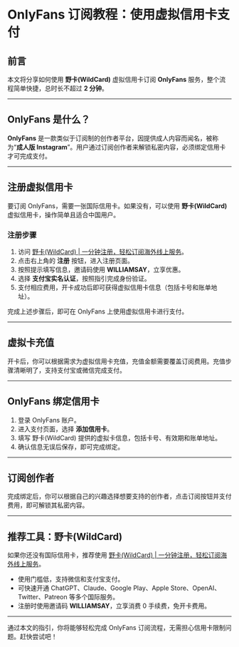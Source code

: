 # OnlyFans 订阅教程：使用虚拟信用卡支付

## 前言

本文将分享如何使用 **野卡(WildCard)** 虚拟信用卡订阅 **OnlyFans** 服务，整个流程简单快捷，总时长不超过 **2 分钟**。

---

## OnlyFans 是什么？

**OnlyFans** 是一款类似于订阅制的创作者平台，因提供成人内容而闻名，被称为“**成人版 Instagram**”。用户通过订阅创作者来解锁私密内容，必须绑定信用卡才可完成支付。

---

## 注册虚拟信用卡

要订阅 OnlyFans，需要一张国际信用卡。如果没有，可以使用 **野卡(WildCard)** 虚拟信用卡，操作简单且适合中国用户。

### 注册步骤

1. 访问 [野卡(WildCard) | 一分钟注册，轻松订阅海外线上服务](https://yeka.ai/i/WILLIAMSAY)。
2. 点击右上角的 **注册** 按钮，进入注册页面。
3. 按照提示填写信息，邀请码使用 **WILLIAMSAY**，立享优惠。
4. 选择 **支付宝实名认证**，按照指引完成身份验证。
5. 支付相应费用，开卡成功后即可获得虚拟信用卡信息（包括卡号和账单地址）。

完成上述步骤后，即可在 OnlyFans 上使用虚拟信用卡进行支付。

---

## 虚拟卡充值

开卡后，你可以根据需求为虚拟信用卡充值，充值金额需要覆盖订阅费用。充值步骤清晰明了，支持支付宝或微信完成支付。

---

## OnlyFans 绑定信用卡

1. 登录 OnlyFans 账户。
2. 进入支付页面，选择 **添加信用卡**。
3. 填写 野卡(WildCard) 提供的虚拟卡信息，包括卡号、有效期和账单地址。
4. 确认信息无误后保存，即可完成绑定。

---

## 订阅创作者

完成绑定后，你可以根据自己的兴趣选择想要支持的创作者，点击订阅按钮并支付费用，即可解锁其私密内容。

---

## 推荐工具：野卡(WildCard)

如果你还没有国际信用卡，推荐使用 [野卡(WildCard) | 一分钟注册，轻松订阅海外线上服务](https://yeka.ai/i/WILLIAMSAY)。  
- 使用门槛低，支持微信和支付宝支付。
- 可快速开通 ChatGPT、Claude、Google Play、Apple Store、OpenAI、Twitter、Patreon 等多个国际服务。
- 注册时使用邀请码 **WILLIAMSAY**，立享消费 0 手续费，免开卡费用。

---

通过本文的指引，你将能够轻松完成 OnlyFans 订阅流程，无需担心信用卡限制问题。赶快尝试吧！
